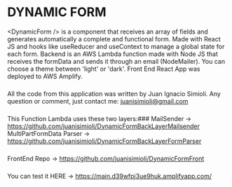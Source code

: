 # DYNAMIC FORM

\<DynamicForm /> is a component that receives an array of fields and generates automatically a complete and functional form.
Made with React JS and hooks like useReducer and useContext to manage a global state for each form.
Backend is an AWS Lambda function made with Node JS that receives the formData and sends it through an email (NodeMailer).
You can choose a theme between 'light' or 'dark'.
Front End React App was deployed to AWS Amplify.

### 

All the code from this application was written by Juan Ignacio Simioli.
Any question or comment, just contact me: juanisimioli@gmail.com

### 
This Function Lambda uses these two layers:###
MailSender -> https://github.com/juanisimioli/DynamicFormBackLayerMailsender
MultiPartFormData Parser -> https://github.com/juanisimioli/DynamicFormBackLayerFormParser

### 
FrontEnd Repo -> https://github.com/juanisimioli/DynamicFormFront

### 
You can test it HERE -> https://main.d39wfpj3ue9huk.amplifyapp.com/
